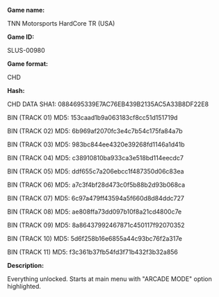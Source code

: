 **Game name:**

TNN Motorsports HardCore TR (USA)

**Game ID:**

SLUS-00980

**Game format:**

CHD

**Hash:**

CHD DATA SHA1: 0884695339E7AC76EB439B2135AC5A33B8DF22E8

BIN (TRACK 01) MD5: 153caad1b9a063183cf8cc51d151719d

BIN (TRACK 02) MD5: 6b969af2070fc3e4c7b54c175fa84a7b

BIN (TRACK 03) MD5: 983bc844ee4320e39268fd1146a1d41b

BIN (TRACK 04) MD5: c38910810ba933ca3e518bd114eecdc7

BIN (TRACK 05) MD5: ddf655c7a206ebcc1f487350d06c83ea

BIN (TRACK 06) MD5: a7c3f4bf28d473c0f5b88b2d93b068ca

BIN (TRACK 07) MD5: 6c97a479ff43594a5f660d8d84ddc727

BIN (TRACK 08) MD5: ae808ffa73dd097b10f8a21cd4800c7e

BIN (TRACK 09) MD5: 8a86437992467871c450117f92070352

BIN (TRACK 10) MD5: 5d6f258b16e6855a44c93bc76f2a317e

BIN (TRACK 11) MD5: f3c361b37fb54fd3f71b432f3b32a856

**Description:**

Everything unlocked. Starts at main menu with "ARCADE MODE" option highlighted.